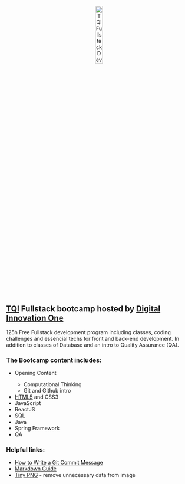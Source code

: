 <div align="center">
    <img src="https://hermes.digitalinnovation.one/tracks/3c8be628-5138-4b63-9cfa-e5313cc03103.png" alt="TQI Fullstack Developer" width=20%>
</div>

## [TQI](https://www.tqi.com.br/) Fullstack bootcamp hosted by [Digital Innovation One](https://www.dio.me/)

125h Free Fullstack development program including classes, coding challenges and essencial techs for front and back-end development. In addition to classes of Database and an intro to Quality Assurance (QA).

### The Bootcamp content includes:

<ul>
    <li>Opening Content</li>
    <ul>
        <li>Computational Thinking</li>
        <li>Git and Github intro</li>
    </ul>
    <li><a href="https://github.com/Gehm-Nicolas/TQI_fullstack_bootcamp/tree/main/HTML5">HTML5</a> and CSS3</li>
    <li>JavaScript</li>
    <li>ReactJS</li>
    <li>SQL</li>
    <li>Java</li>
    <li>Spring Framework</li>
    <li>QA</li>
</ul>

### Helpful links:
<ul>
    <li><a href="https://cbea.ms/git-commit/#imperative">How to Write a Git Commit Message</a></li>
    <li><a href="https://www.markdownguide.org/basic-syntax/">Markdown Guide</a></li>
    <li><a href="tinypng.com">Tiny PNG</a> - remove unnecessary data from image</li>    
</ul>
